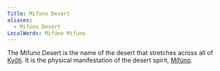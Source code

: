 ```yaml
---
Title: Mifuno Desert
aliases:
  - Mifúno Desert
LocalWords: Mifúno Mifuno
---
```


The Mifuno Desert is the name of the desert that stretches across all of [Kyōti](). It is the physical manifestation of the desert spirit, [Mifúno]().
